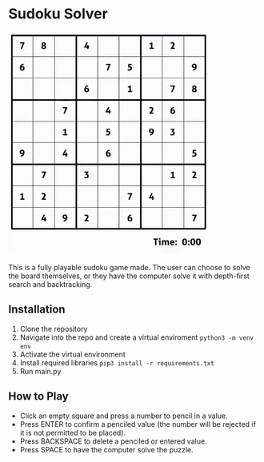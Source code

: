 # Sudoku Solver

<img src="https://github.com/kopokopok/sudoku-solver/blob/main/img/demo.gif" width="400"/>

This is a fully playable sudoku game made. The user can choose to solve the board themselves, or they have the computer solve it with depth-first search and backtracking.

## Installation 

1. Clone the repository
2. Navigate into the repo and create a virtual enviroment `python3 -m venv env`
3. Activate the virtual environment
4. Install required libraries `pip3 install -r requirements.txt`
5. Run main.py

## How to Play

- Click an empty square and press a number to pencil in a value.
- Press ENTER to confirm a penciled value (the number will be rejected if it is not permitted to be placed).
- Press BACKSPACE to delete a penciled or entered value.
- Press SPACE to have the computer solve the puzzle.
